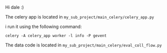 Hi dale :)

The celery app is located in  `my_sub_project/main_celery/celery_app.py`

i run it using the following command:

`celery -A celery_app worker -l info -P gevent`

The data code is located in `my_sub_project/main_celery/eval_coll_flow.py`
